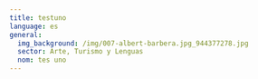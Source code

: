 ```yaml
---
title: testuno
language: es
general:
  img_background: /img/007-albert-barbera.jpg_944377278.jpg
  sector: Arte, Turismo y Lenguas
  nom: tes uno
---
```

